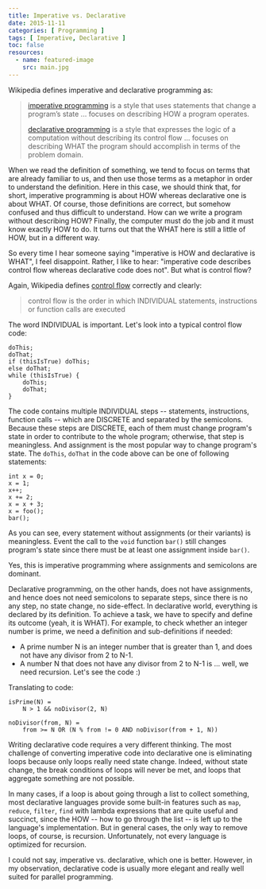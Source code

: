 ```yaml
---
title: Imperative vs. Declarative
date: 2015-11-11
categories: [ Programming ]
tags: [ Imperative, Declarative ]
toc: false
resources:
  - name: featured-image
    src: main.jpg
---
```


Wikipedia defines imperative and declarative programming as:

> [imperative programming](https://en.wikipedia.org/wiki/Imperative_programming) is a style that uses statements that change a program’s state ... focuses on describing HOW a program operates.
>
> [declarative programming](https://en.wikipedia.org/wiki/Declarative_programming) is a style that expresses the logic of a computation without describing its control flow ... focuses on describing WHAT the program should accomplish in terms of the problem domain.

When we read the definition of something, we tend to focus on terms that are already familiar to us, and then use those terms as a metaphor in order to understand the definition. Here in this case, we should think that, for short, imperative programming is about HOW whereas declarative one is about WHAT. Of course, those definitions are correct, but somehow confused and thus difficult to understand. How can we write a program without describing HOW? Finally, the computer must do the job and it must know exactly HOW to do. It turns out that the WHAT here is still a little of HOW, but in a different way.

So every time I hear someone saying "imperative is HOW and declarative is WHAT", I feel disappoint. Rather, I like to hear: "imperative code describes control flow whereas declarative code does not". But what is control flow?

Again, Wikipedia defines [control flow](https://en.wikipedia.org/wiki/Control_flow) correctly and clearly:

> control flow is the order in which INDIVIDUAL statements, instructions or function calls are executed

The word INDIVIDUAL is important. Let's look into a typical control flow code:

    doThis;
    doThat;
    if (thisIsTrue) doThis;
    else doThat;
    while (thisIsTrue) {
        doThis;
        doThat;
    }

The code contains multiple INDIVIDUAL steps -- statements, instructions, function calls -- which are DISCRETE and separated by the semicolons. Because these steps are DISCRETE, each of them must change program's state in order to contribute to the whole program; otherwise, that step is meaningless. And assignment is the most popular way to change program's state. The `doThis`, `doThat` in the code above can be one of following statements:

    int x = 0;
    x = 1;
    x++;
    x += 2;
    x = x + 3;
    x = foo();
    bar();

As you can see, every statement without assignments (or their variants) is meaningless. Event the call to the `void` function `bar()` still changes program's state since there must be at least one assignment inside `bar()`.

Yes, this is imperative programming where assignments and semicolons are dominant.

Declarative programming, on the other hands, does not have assignments, and hence does not need semicolons to separate steps, since there is no any step, no state change, no side-effect. In declarative world, everything is declared by its definition. To achieve a task, we have to specify and define its outcome (yeah, it is WHAT). For example, to check whether an integer number is prime, we need a definition and sub-definitions if needed:

* A prime number N is an integer number that is greater than 1, and does not have any divisor from 2 to N-1.
* A number N that does not have any divisor from 2 to N-1 is ... well, we need recursion. Let's see the code :)

Translating to code:

    isPrime(N) =
        N > 1 && noDivisor(2, N)
    
    noDivisor(from, N) =
        from >= N OR (N % from != 0 AND noDivisor(from + 1, N))

Writing declarative code requires a very different thinking. The most challenge of converting imperative code into declarative one is eliminating loops because only loops really need state change. Indeed, without state change, the break conditions of loops will never be met, and loops that aggregate something are not possible.

In many cases, if a loop is about going through a list to collect something, most declarative languages provide some built-in features such as `map`, `reduce`, `filter`, `find` with lambda expressions that are quite useful and succinct, since the HOW -- how to go through the list -- is left up to the language's implementation. But in general cases, the only way to remove loops, of course, is recursion. Unfortunately, not every language is optimized for recursion.

I could not say, imperative vs. declarative, which one is better. However, in my observation, declarative code is usually more elegant and really well suited for parallel programming.
